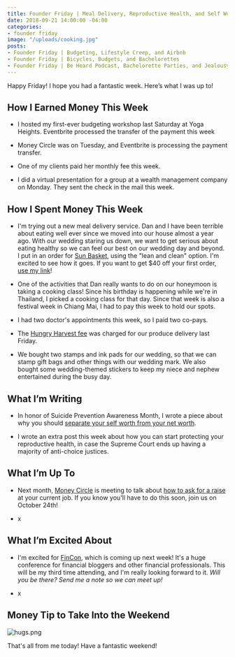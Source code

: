 ```yaml
---
title: Founder Friday | Meal Delivery, Reproductive Health, and Self Worth
date: 2018-09-21 14:00:00 -04:00
categories:
- founder friday
image: "/uploads/cooking.jpg"
posts:
- Founder Friday | Budgeting, Lifestyle Creep, and Airbnb
- Founder Friday | Bicycles, Budgets, and Bachelorettes
- Founder Friday | Be Heard Podcast, Bachelorette Parties, and Jealousy
---
```


Happy Friday! I hope you had a fantastic week. Here’s what I was up to!

## How I Earned Money This Week

* I hosted my first-ever budgeting workshop last Saturday at Yoga Heights. Eventbrite processed the transfer of the payment this week

* Money Circle was on Tuesday, and Eventbrite is processing the payment transfer.

* One of my clients paid her monthly fee this week.

* I did a virtual presentation for a group at a wealth management company on Monday. They sent the check in the mail this week. 

## How I Spent Money This Week

* I'm trying out a new meal delivery service. Dan and I have been terrible about eating well ever since we moved into our house almost a year ago. With our wedding staring us down, we want to get serious about eating healthy so we can feel our best on our wedding day and beyond. I put in an order for [Sun Basket](http://www.sunbasket.com), using the "lean and clean" option. I'm excited to see how it goes. If you want to get $40 off your first order, [use my link](https://sunbasket.com/invite/Mary1915063)!

* One of the activities that Dan really wants to do on our honeymoon is taking a cooking class! Since his birthday is happening while we're in Thailand, I picked a cooking class for that day. Since that week is also a festival week in Chiang Mai, I had to pay this week to hold our spots. 

* I had two doctor's appointments this week, so I paid two co-pays.

* The [Hungry Harvest fee](http://hharvest.net/m5didTk) was charged for our produce delivery last Friday.

* We bought two stamps and ink pads for our wedding, so that we can stamp gift bags and other things with our wedding mark. We also bought some wedding-themed stickers to keep my niece and nephew entertained during the busy day.

## What I’m Writing

* In honor of Suicide Prevention Awareness Month, I wrote a piece about why you should [separate your self worth from your net worth](https://www.maggiegermano.com/blog/why-its-important-to-separate-your-self-worth-from-your-money/).

* I wrote an extra post this week about how you can start protecting your reproductive health, in case the Supreme Court ends up having a majority of anti-choice justices.

## What I’m Up To

* Next month, [Money Circle](https://www.maggiegermano.com/moneycircle/) is meeting to talk about [how to ask for a raise](https://www.maggiegermano.com/events/how-to-ask-for-a-raise/) at your current job. If you know you'll have to do this soon, join us on October 24th!

* x

## What I’m Excited About

* I'm excited for [FinCon](https://finconexpo.com/), which is coming up next week! It's a huge conference for financial bloggers and other financial professionals. This will be my third time attending, and I'm really looking forward to it. *Will you be there? Send me a note so we can meet up!*

* x

## Money Tip to Take Into the Weekend

![hugs.png](/uploads/hugs.png)

That's all from me today! Have a fantastic weekend!